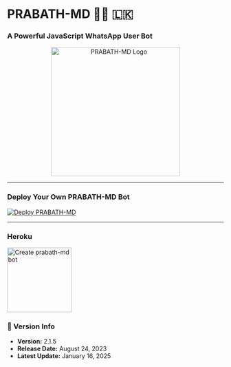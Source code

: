# PRABATH-MD 👨‍💻 🇱🇰  
### A Powerful JavaScript WhatsApp User Bot  

<p align="center">  
  <a href="https://telegra.ph/file/1743544c222ffd613c219.jpg">
    <img alt="PRABATH-MD Logo" src="https://telegra.ph/file/1743544c222ffd613c219.jpg" width="300">
  </a>  
</p>  

---

### Deploy Your Own **PRABATH-MD Bot**  

<p align="left">  
  <a href="https://www.prabath-md-official-web.com/">  
    <img src="https://img.shields.io/badge/DEPLOY-CLICK%20HERE-brightgreen?style=for-the-badge&logo=whatsapp" alt="Deploy PRABATH-MD">  
  </a></p>  

  ---
  
### <b>Heroku</b>
<a href="https://dashboard.heroku.com/new?button-url=https%3A%2F%2Fgithub.com%2Fmbuvii%2Fjuni21&template=https%3A%2F%2Fgithub.com%2Fmbuvii%2Fjuni21.git#"><img src="https://img.shields.io/badge/DEPLOY-greeen" alt="Create prabath-md bot" width="150"></a>
### 📅 Version Info  

- **Version:** 2.1.5  
- **Release Date:** August 24, 2023  
- **Latest Update:** January 16, 2025  

